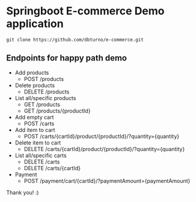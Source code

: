 # Springboot E-commerce Demo application

```
git clone https://github.com/dbturno/e-commerce.git

```

## Endpoints for happy path demo

* Add products
  * POST /products
* Delete products
  * DELETE /products
* List all/specific products
  * GET /products
  * GET /products/{productId}
* Add empty cart
  * POST /carts
* Add item to cart
  * POST /carts/{cartId}/product/{productId}/?quantity={quantity}
* Delete item to cart
  * DELETE /carts/{cartId}/product/{productId}/?quantity={quantity}
* List all/specific carts
  * DELETE /carts
  * DELETE /carts/{cartId}
* Payment
  * POST /payment/cart/{cartId}/?paymentAmount={paymentAmount}



Thank you! :)